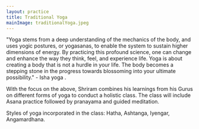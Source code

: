 ```yaml
---
layout: practice
title: Traditional Yoga
mainImage: traditionalYoga.jpeg
---
```


"Yoga stems from a deep understanding of the mechanics of the body, and uses yogic postures, or yogasanas, to enable the system to sustain higher dimensions of energy. By practicing this profound science, one can change and enhance the way they think, feel, and experience life. Yoga is about creating a body that is not a hurdle in your life. The body becomes a stepping stone in the progress towards blossoming into your ultimate possibility."  - Isha yoga .

With the focus on the above, Shriram combines his learnings from his Gurus on different forms of yoga to conduct a holistic class. The class will include Asana practice followed by pranayama and guided meditation.  

Styles of yoga incorporated in the class: Hatha, Ashtanga, Iyengar, Angamardhana.
